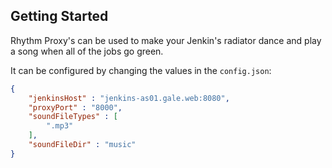 ## Getting Started

Rhythm Proxy's can be used to make your Jenkin's radiator dance and play a song when all of the jobs go green.

It can be configured by changing the values in the `config.json`:

```json
{
    "jenkinsHost" : "jenkins-as01.gale.web:8080",
    "proxyPort" : "8000",
    "soundFileTypes" : [
        ".mp3"
    ],
    "soundFileDir" : "music"
}
```
